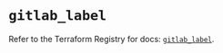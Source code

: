 # `gitlab_label`

Refer to the Terraform Registry for docs: [`gitlab_label`](https://registry.terraform.io/providers/gitlabhq/gitlab/18.4.1/docs/resources/label).
